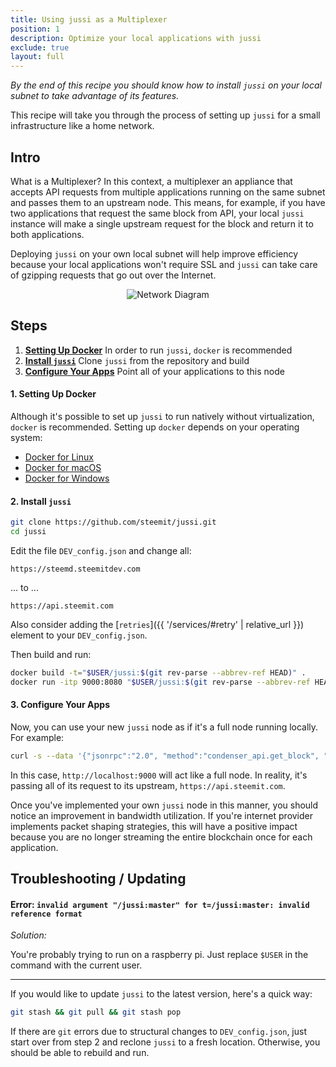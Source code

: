 ```yaml
---
title: Using jussi as a Multiplexer
position: 1
description: Optimize your local applications with jussi
exclude: true
layout: full
---
```


*By the end of this recipe you should know how to install `jussi` on your local subnet to take advantage of its features.*

This recipe will take you through the process of setting up `jussi` for a small infrastructure like a home network.

## Intro 

What is a Multiplexer?  In this context, a multiplexer an appliance that accepts API requests from multiple applications running on the same subnet and passes them to an upstream node.  This means, for example, if you have two applications that request the same block from API, your local `jussi` instance will make a single upstream request for the block and return it to both applications.

Deploying `jussi` on your own local subnet will help improve efficiency because your local applications won't require SSL and `jussi` can take care of gzipping requests that go out over the Internet.

<center>
  <img src="{{ '/images/tutorials-recipes/jussi-multiplexer/network-diagram.png' | relative_url }}" alt="Network Diagram" />
</center>
  
## Steps

1. [**Setting Up Docker**](#setting-up-docker) In order to run `jussi`, `docker` is recommended
1. [**Install `jussi`**](#install-jussi) Clone `jussi` from the repository and build
1. [**Configure Your Apps**](#configure-your-apps) Point all of your applications to this node

#### 1. Setting Up Docker <a name="setting-up-docker"></a>

Although it's possible to set up `jussi` to run natively without virtualization, `docker` is recommended.  Setting up `docker` depends on your operating system:

* [Docker for Linux](https://docs.docker.com/install/linux/docker-ce/ubuntu/#install-docker-ce)
* [Docker for macOS](https://docs.docker.com/docker-for-mac/install/)
* [Docker for Windows](https://docs.docker.com/docker-for-windows/)

#### 2. Install `jussi` <a name="install-jussi"></a>

```bash
git clone https://github.com/steemit/jussi.git
cd jussi
```

Edit the file `DEV_config.json` and change all:

`https://steemd.steemitdev.com`

... to ...

`https://api.steemit.com`

Also consider adding the [`retries`]({{ '/services/#retry' | relative_url }}) element to your `DEV_config.json`.

Then build and run:

```bash
docker build -t="$USER/jussi:$(git rev-parse --abbrev-ref HEAD)" .
docker run -itp 9000:8080 "$USER/jussi:$(git rev-parse --abbrev-ref HEAD)"
```

#### 3. Configure Your Apps <a name="configure-your-apps"></a>

Now, you can use your new `jussi` node as if it's a full node running locally.  For example:

```bash
curl -s --data '{"jsonrpc":"2.0", "method":"condenser_api.get_block", "params":[8675309], "id":1}' http://localhost:9000
```

In this case, `http://localhost:9000` will act like a full node.  In reality, it's passing all of its request to its upstream, `https://api.steemit.com`.

Once you've implemented your own `jussi` node in this manner, you should notice an improvement in bandwidth utilization.  If you're internet provider implements packet shaping strategies, this will have a positive impact because you are no longer streaming the entire blockchain once for each application.

## Troubleshooting / Updating

#### Error: `invalid argument "/jussi:master" for t=/jussi:master: invalid reference format`

*Solution:*

You're probably trying to run on a raspberry pi.  Just replace `$USER` in the command with the current user.

---

If you would like to update `jussi` to the latest version, here's a quick way:

```bash
git stash && git pull && git stash pop
```

If there are `git` errors due to structural changes to `DEV_config.json`, just start over from step 2 and reclone `jussi` to a fresh location.  Otherwise, you should be able to rebuild and run.
